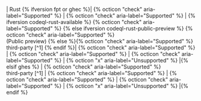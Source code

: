 | Rust {% ifversion fpt or ghec %}| {% octicon "check" aria-label="Supported" %} | {% octicon "check" aria-label="Supported" %} | {% ifversion codeql-rust-available %} {% octicon "check" aria-label="Supported" %} {% else ifversion codeql-rust-public-preview %} {% octicon "check" aria-label="Supported" %}<br>(Public preview) {% else %}{% octicon "check" aria-label="Supported" %}<br>third-party [^1] {% endif %}| {% octicon "check" aria-label="Supported" %} | {% octicon "check" aria-label="Supported" %} | {% octicon "check" aria-label="Supported" %} | {% octicon "x" aria-label="Unsupported" %} |{% elsif ghes %} | {% octicon "check" aria-label="Supported" %}<br>third-party [^1] | {% octicon "check" aria-label="Supported" %} | {% octicon "check" aria-label="Supported" %} | {% octicon "check" aria-label="Supported" %} | {% octicon "x" aria-label="Unsupported" %} |{% endif %}
